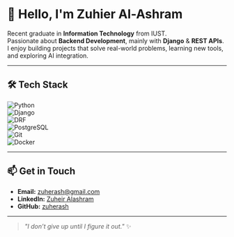 # 👋 Hello, I'm Zuhier Al-Ashram  

 Recent graduate in **Information Technology** from IUST.  
 Passionate about **Backend Development**, mainly with **Django** & **REST APIs**.  
 I enjoy building projects that solve real-world problems, learning new tools, and exploring AI integration.  

---

## 🛠 Tech Stack

![Python](https://img.shields.io/badge/Python-3776AB?style=for-the-badge&logo=python&logoColor=white)  
![Django](https://img.shields.io/badge/Django-092E20?style=for-the-badge&logo=django&logoColor=white)  
![DRF](https://img.shields.io/badge/DRF-ff1709?style=for-the-badge&logo=django&logoColor=white&label=Django%20REST)  
![PostgreSQL](https://img.shields.io/badge/PostgreSQL-316192?style=for-the-badge&logo=postgresql&logoColor=white)  
![Git](https://img.shields.io/badge/Git-F05032?style=for-the-badge&logo=git&logoColor=white)  
![Docker](https://img.shields.io/badge/Docker-2496ED?style=for-the-badge&logo=docker&logoColor=white)  

---

## 📫 Get in Touch

- **Email:** [zuherash@gmail.com](mailto:zuherash@gmail.com)  
- **LinkedIn:** [Zuheir Alashram](https://www.linkedin.com/in/zuheir-dev)  
- **GitHub:** [zuherash](https://github.com/zuherash)  

---

> *"I don’t give up until I figure it out."* ✨
